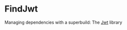 # FindJwt

Managing dependencies with a superbuild: The [Jwt](https://github.com/pokowaka/jwt-cpp) library 
